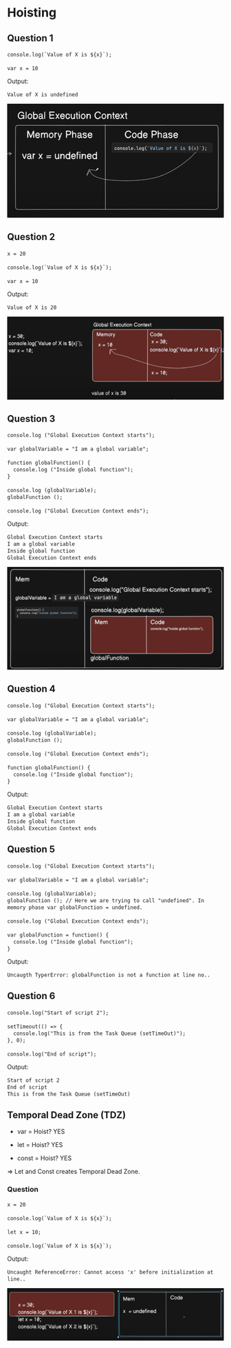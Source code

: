 # Hoisting

## Question 1

```
console.log(`Value of X is ${x}`);

var x = 10
```

Output:

```
Value of X is undefined
```

![1730815752317](image/Readme/1730815752317.png)

## Question 2

```
x = 20

console.log(`Value of X is ${x}`);

var x = 10
```

Output: 

```
Value of X is 20
```

![1730815804979](image/Readme/1730815804979.png)

## Question 3

```
console.log ("Global Execution Context starts");

var globalVariable = "I am a global variable";

function globalFunction() {
  console.log ("Inside global function");
}

console.log (globalVariable);
globalFunction ();

console.log ("Global Execution Context ends");
```

Output: 

```
Global Execution Context starts
I am a global variable
Inside global function
Global Execution Context ends
```

![1730816551103](image/Readme/1730816551103.png)

## Question 4

```
console.log ("Global Execution Context starts");

var globalVariable = "I am a global variable";

console.log (globalVariable);
globalFunction ();

console.log ("Global Execution Context ends");

function globalFunction() {
  console.log ("Inside global function");
}
```

Output:

```
Global Execution Context starts
I am a global variable
Inside global function
Global Execution Context ends
```

## Question 5

```
console.log ("Global Execution Context starts");

var globalVariable = "I am a global variable";

console.log (globalVariable);
globalFunction (); // Here we are trying to call "undefined". In memory phase var globalFunction = undefined.

console.log ("Global Execution Context ends");

var globalFunction = function() {
  console.log ("Inside global function");
}
```

Output:

```
Uncaugth TyperError: globalFunction is not a function at line no..
```

## Question 6

```
console.log("Start of script 2");

setTimeout(() => {
  console.log("This is from the Task Queue (setTimeOut)");
}, 0);

console.log("End of script");
```

Output:

```
Start of script 2
End of script
This is from the Task Queue (setTimeOut)
```

## Temporal Dead Zone (TDZ)

* var = Hoist? YES
* let = Hoist? YES

* const = Hoist? YES

=> Let and Const creates Temporal Dead Zone.

### Question

```
x = 20

console.log(`Value of X is ${x}`);

let x = 10;

console.log(`Value of X is ${x}`);
```

Output:

```
Uncaught ReferenceError: Cannot access 'x' before initialization at line..
```

![1730817731203](image/Readme/1730817731203.png)
